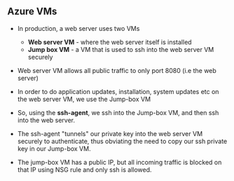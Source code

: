 ## Azure VMs

- In production, a web server uses two VMs

  - **Web server VM** - where the web server itself is installed
  - **Jump box VM** - a VM that is used to ssh into the web server VM securely

- Web server VM allows all public traffic to only port 8080 (i.e the web server)
- In order to do application updates, installation, system updates etc on the web server VM, we use the Jump-box VM
- So, using the **ssh-agent**, we ssh into the Jump-box VM, and then ssh into the web server.
- The ssh-agent "tunnels" our private key into the web server VM securely to authenticate, thus obviating the need to copy our ssh private key in our Jump-box VM.
- The jump-box VM has a public IP, but all incoming traffic is blocked on that IP using NSG rule and only ssh is allowed.
